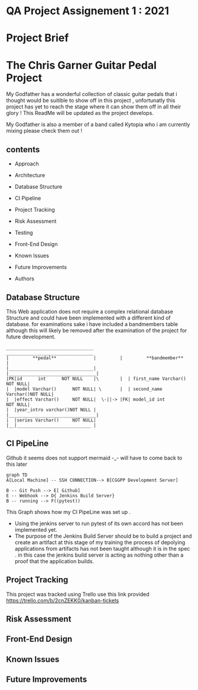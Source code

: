 # QA Project Assignement 1 : 2021


# Project Brief

  
  
# The Chris Garner Guitar Pedal Project

My Godfather has a wonderful collection of classic guitar pedals that i thought would be suitible to show off in this project , unfortunatly this project has yet to reach the stage where it can show them off in all their glory !
This ReadMe will be updated as the project develops.

My Godfather is also a member of a band called Kytopia who i am currently mixing please check them out ! 

  
##  contents


 -  Approach 

- Architecture 
- Database Structure
- CI Pipeline 
- Project Tracking
- Risk Assessment
- Testing
- Front-End Design
- Known Issues
- Future Improvements
- Authors

## Database Structure

This Web application does not require a complex relational database Structure and could have been implemented with a different kind of database. for examinations sake i have included a bandmembers table although this will likely be removed after the examination of the project for future development. 

    _________________________________           _________________________________               
	|         **pedal**              |         |         **bandmember**          |
    |________________________________|         |_________________________________|
	|PK|id 		int 	 NOT NULL    |\        |  | first_name Varchar() NOT NULL|
	|  |model Varchar() 	 NOT NULL| \       |  | second_name Varchar()NOT NULL| 
	|  |effect Varchar()	 NOT NULL|  \-||-> |FK| model_id int         NOT NULL|
	|  |year_intro varchar()NOT NULL |         |_________________________________|
	|  |series Varchar() 	 NOT NULL|			
	|__|____________________________ |
   


## CI PipeLine

Github it seems does not support mermaid -_- will have to come back to this later

```mermaid
graph TD
A[Local Machine] -- SSH CONNECTION--> B[CGGPP Development Server]

B -- Git Push --> E[ Github]
E -- Webhook --> D{ Jenkins Build Server}
B -- running --> F((pytest))

```
This Graph shows how my CI PipeLine was set up .
- Using the jenkins server to run pytest of its own accord has not been implemented yet.
- The purpose of the Jenkins Build Server should be to build a project and create an artifact at this stage of my training the process of depolying applications from artifacts has not been taught although it is in the spec . in this case the jenkins build server is acting as nothing other than a proof that the application builds.


## Project Tracking

This project was tracked using Trello 
use this link provided https://trello.com/b/2cnZEKK0/kanban-tickets


## Risk Assessment

## Front-End Design 

## Known Issues

## Future Improvements